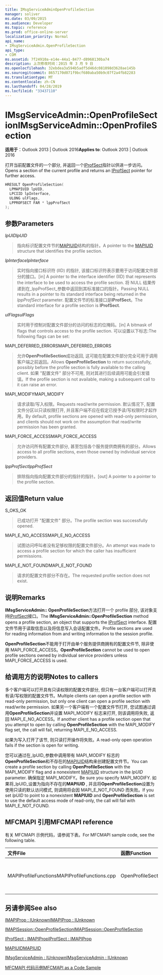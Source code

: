 ```yaml
---
title: IMsgServiceAdminOpenProfileSection
manager: soliver
ms.date: 03/09/2015
ms.audience: Developer
ms.topic: reference
ms.prod: office-online-server
localization_priority: Normal
api_name:
- IMsgServiceAdmin.OpenProfileSection
api_type:
- COM
ms.assetid: 7f24910a-e14e-44a1-8477-d8968130ba74
description: 上次修改时间：2015 年 3 月 9 日
ms.openlocfilehash: 32ebdea3a594b5adf5d46dc081098d3628ae145b
ms.sourcegitcommit: 8657170d071f9bcf680aba50b9c07f2a4fb82283
ms.translationtype: MT
ms.contentlocale: zh-CN
ms.lasthandoff: 04/28/2019
ms.locfileid: "33437110"
---
```

# <a name="imsgserviceadminopenprofilesection"></a><span data-ttu-id="c3016-103">IMsgServiceAdmin::OpenProfileSection</span><span class="sxs-lookup"><span data-stu-id="c3016-103">IMsgServiceAdmin::OpenProfileSection</span></span>

  
  
<span data-ttu-id="c3016-104">**适用于**：Outlook 2013 | Outlook 2016</span><span class="sxs-lookup"><span data-stu-id="c3016-104">**Applies to**: Outlook 2013 | Outlook 2016</span></span> 
  
<span data-ttu-id="c3016-105">打开当前配置文件的一个部分, 并返回一个[IProfSect](iprofsectimapiprop.md)指针以供进一步访问。</span><span class="sxs-lookup"><span data-stu-id="c3016-105">Opens a section of the current profile and returns an [IProfSect](iprofsectimapiprop.md) pointer for further access.</span></span> 
  
```cpp
HRESULT OpenProfileSection(
  LPMAPIUID lpUID,
  LPCIID lpInterface,
  ULONG ulFlags,
  LPPROFSECT FAR * lppProfSect
);
```

## <a name="parameters"></a><span data-ttu-id="c3016-106">参数</span><span class="sxs-lookup"><span data-stu-id="c3016-106">Parameters</span></span>

 <span data-ttu-id="c3016-107">_lpUID_</span><span class="sxs-lookup"><span data-stu-id="c3016-107">_lpUID_</span></span>
  
> <span data-ttu-id="c3016-108">指向标识配置文件节的[MAPIUID](mapiuid.md)结构的指针。</span><span class="sxs-lookup"><span data-stu-id="c3016-108">A pointer to the [MAPIUID](mapiuid.md) structure that identifies the profile section.</span></span> 
    
 <span data-ttu-id="c3016-109">_lpInterface_</span><span class="sxs-lookup"><span data-stu-id="c3016-109">_lpInterface_</span></span>
  
> <span data-ttu-id="c3016-110">实时指向接口标识符 (IID) 的指针, 该接口标识符表示要用于访问配置文件部分的接口。</span><span class="sxs-lookup"><span data-stu-id="c3016-110">[in] A pointer to the interface identifier (IID) that represents the interface to be used to access the profile section.</span></span> <span data-ttu-id="c3016-111">将 NULL 结果传递到在_lppProfSect_参数中返回到其标准接口的指针。</span><span class="sxs-lookup"><span data-stu-id="c3016-111">Passing NULL results in a pointer to its standard interface being returned in the  _lppProfSect_ parameter.</span></span> <span data-ttu-id="c3016-112">配置文件节的标准接口是**IProfSect**。</span><span class="sxs-lookup"><span data-stu-id="c3016-112">The standard interface for a profile section is **IProfSect**.</span></span>
    
 <span data-ttu-id="c3016-113">_ulFlags_</span><span class="sxs-lookup"><span data-stu-id="c3016-113">_ulFlags_</span></span>
  
> <span data-ttu-id="c3016-114">实时用于控制对配置文件部分的访问的标志的位掩码。</span><span class="sxs-lookup"><span data-stu-id="c3016-114">[in] A bitmask of flags that controls access to the profile section.</span></span> <span data-ttu-id="c3016-115">可以设置以下标志:</span><span class="sxs-lookup"><span data-stu-id="c3016-115">The following flags can be set:</span></span>
    
<span data-ttu-id="c3016-116">MAPI_DEFERRED_ERRORS</span><span class="sxs-lookup"><span data-stu-id="c3016-116">MAPI_DEFERRED_ERRORS</span></span> 
  
> <span data-ttu-id="c3016-117">允许**OpenProfileSection**成功返回, 这可能在配置文件部分完全可用于调用客户端之前返回。</span><span class="sxs-lookup"><span data-stu-id="c3016-117">Allows **OpenProfileSection** to return successfully, possibly before the profile section is fully available to the calling client.</span></span> <span data-ttu-id="c3016-118">如果 "配置文件" 部分不可用, 则对其进行后续调用可能会引发错误。</span><span class="sxs-lookup"><span data-stu-id="c3016-118">If the profile section is not available, making a subsequent call to it can raise an error.</span></span> 
    
<span data-ttu-id="c3016-119">MAPI_MODIFY</span><span class="sxs-lookup"><span data-stu-id="c3016-119">MAPI_MODIFY</span></span> 
  
> <span data-ttu-id="c3016-120">请求读取/写入权限。</span><span class="sxs-lookup"><span data-stu-id="c3016-120">Requests read/write permission.</span></span> <span data-ttu-id="c3016-121">默认情况下, 配置文件分区以只读权限打开, 并且客户端不应在假定已授予读/写权限时才起作用。</span><span class="sxs-lookup"><span data-stu-id="c3016-121">By default, profile sections are opened with read-only permission, and clients should not work on the assumption that read/write permission has been granted.</span></span> 
    
<span data-ttu-id="c3016-122">MAPI_FORCE_ACCESS</span><span class="sxs-lookup"><span data-stu-id="c3016-122">MAPI_FORCE_ACCESS</span></span>
  
> <span data-ttu-id="c3016-123">允许访问所有配置文件部分, 甚至包括各个服务提供商拥有的部分。</span><span class="sxs-lookup"><span data-stu-id="c3016-123">Allows access to all profile sections, even those owned by individual service providers.</span></span>
    
 <span data-ttu-id="c3016-124">_lppProfSect_</span><span class="sxs-lookup"><span data-stu-id="c3016-124">_lppProfSect_</span></span>
  
> <span data-ttu-id="c3016-125">排除指向指向配置文件部分的指针的指针。</span><span class="sxs-lookup"><span data-stu-id="c3016-125">[out] A pointer to a pointer to the profile section.</span></span>
    
## <a name="return-value"></a><span data-ttu-id="c3016-126">返回值</span><span class="sxs-lookup"><span data-stu-id="c3016-126">Return value</span></span>

<span data-ttu-id="c3016-127">S_OK</span><span class="sxs-lookup"><span data-stu-id="c3016-127">S_OK</span></span> 
  
> <span data-ttu-id="c3016-128">已成功打开 "配置文件" 部分。</span><span class="sxs-lookup"><span data-stu-id="c3016-128">The profile section was successfully opened.</span></span>
    
<span data-ttu-id="c3016-129">MAPI_E_NO_ACCESS</span><span class="sxs-lookup"><span data-stu-id="c3016-129">MAPI_E_NO_ACCESS</span></span> 
  
> <span data-ttu-id="c3016-130">试图访问呼叫者没有足够权限的配置文件部分。</span><span class="sxs-lookup"><span data-stu-id="c3016-130">An attempt was made to access a profile section for which the caller has insufficient permissions.</span></span>
    
<span data-ttu-id="c3016-131">MAPI_E_NOT_FOUND</span><span class="sxs-lookup"><span data-stu-id="c3016-131">MAPI_E_NOT_FOUND</span></span> 
  
> <span data-ttu-id="c3016-132">请求的配置文件部分不存在。</span><span class="sxs-lookup"><span data-stu-id="c3016-132">The requested profile section does not exist.</span></span>
    
## <a name="remarks"></a><span data-ttu-id="c3016-133">说明</span><span class="sxs-lookup"><span data-stu-id="c3016-133">Remarks</span></span>

<span data-ttu-id="c3016-134">**IMsgServiceAdmin:: OpenProfileSection**方法打开一个 profile 部分, 该对象支持[IProfSect](iprofsectimapiprop.md)接口。</span><span class="sxs-lookup"><span data-stu-id="c3016-134">The **IMsgServiceAdmin::OpenProfileSection** method opens a profile section, an object that supports the [IProfSect](iprofsectimapiprop.md) interface.</span></span> <span data-ttu-id="c3016-135">配置文件节用于读取信息以及将信息写入会话配置文件。</span><span class="sxs-lookup"><span data-stu-id="c3016-135">Profile sections are used for reading information from and writing information to the session profile.</span></span> 
  
 <span data-ttu-id="c3016-136">**OpenProfileSection**不能用于打开由单个服务提供商拥有的配置文件节, 除非使用 MAPI_FORCE_ACCESS。</span><span class="sxs-lookup"><span data-stu-id="c3016-136">**OpenProfileSection** cannot be used to open profile sections owned by individual service providers unless MAPI_FORCE_ACCESS is used.</span></span> 
  
## <a name="notes-to-callers"></a><span data-ttu-id="c3016-137">给调用方的说明</span><span class="sxs-lookup"><span data-stu-id="c3016-137">Notes to callers</span></span>

<span data-ttu-id="c3016-138">多个客户端可以打开具有只读权限的配置文件部分, 但只有一台客户端可以打开具有读/写权限的配置文件节。</span><span class="sxs-lookup"><span data-stu-id="c3016-138">Multiple clients can open a profile section with read-only permission, but only one client can open a profile section with read/write permission.</span></span> <span data-ttu-id="c3016-139">如果另一个客户端有一个配置文件节打开, 您试图通过调用**OpenProfileSection**并设置 MAPI_MODIFY 标志来打开, 则该调用将失败, 返回 MAPI_E_NO_ACCESS。</span><span class="sxs-lookup"><span data-stu-id="c3016-139">If another client has a profile section open that you attempt to open by calling **OpenProfileSection** with the MAPI_MODIFY flag set, the call will fail, returning MAPI_E_NO_ACCESS.</span></span> 
  
<span data-ttu-id="c3016-140">如果为写入打开了该节, 则只读打开操作将失败。</span><span class="sxs-lookup"><span data-stu-id="c3016-140">A read-only open operation fails if the section is open for writing.</span></span> 
  
<span data-ttu-id="c3016-141">您可以通过在_lpUID_参数中调用带有 MAPI_MODIFY 标志的**OpenProfileSection**和不存在的[MAPIUID](mapiuid.md)结构来创建配置文件节。</span><span class="sxs-lookup"><span data-stu-id="c3016-141">You can create a profile section by calling **OpenProfileSection** with the MAPI_MODIFY flag and a nonexistent [MAPIUID](mapiuid.md) structure in the  _lpUID_ parameter.</span></span> <span data-ttu-id="c3016-142">确保指定 MAPI_MODIFY。</span><span class="sxs-lookup"><span data-stu-id="c3016-142">Be sure you specify MAPI_MODIFY.</span></span> <span data-ttu-id="c3016-143">如果将_lpUID_设置为指向不存在的**MAPIUID** , 并且将**OpenProfileSection**设置为使用只读的默认访问模式, 则调用将会因 MAPI_E_NOT_FOUND 而失败。</span><span class="sxs-lookup"><span data-stu-id="c3016-143">If you set  _lpUID_ to point to a nonexistent **MAPIUID** and **OpenProfileSection** is set to use the default access mode of read-only, the call will fail with MAPI_E_NOT_FOUND.</span></span> 
  
## <a name="mfcmapi-reference"></a><span data-ttu-id="c3016-144">MFCMAPI 引用</span><span class="sxs-lookup"><span data-stu-id="c3016-144">MFCMAPI reference</span></span>

<span data-ttu-id="c3016-145">有关 MFCMAPI 示例代码，请参阅下表。</span><span class="sxs-lookup"><span data-stu-id="c3016-145">For MFCMAPI sample code, see the following table.</span></span>
  
|<span data-ttu-id="c3016-146">**文件**</span><span class="sxs-lookup"><span data-stu-id="c3016-146">**File**</span></span>|<span data-ttu-id="c3016-147">**函数**</span><span class="sxs-lookup"><span data-stu-id="c3016-147">**Function**</span></span>|<span data-ttu-id="c3016-148">**备注**</span><span class="sxs-lookup"><span data-stu-id="c3016-148">**Comment**</span></span>|
|:-----|:-----|:-----|
|<span data-ttu-id="c3016-149">MAPIProfileFunctions</span><span class="sxs-lookup"><span data-stu-id="c3016-149">MAPIProfileFunctions.cpp</span></span>  <br/> |<span data-ttu-id="c3016-150">OpenProfileSection</span><span class="sxs-lookup"><span data-stu-id="c3016-150">OpenProfileSection</span></span>  <br/> |<span data-ttu-id="c3016-151">MFCMAPI 使用**IMsgServiceAdmin:: OpenProfileSection**方法打开配置文件部分。</span><span class="sxs-lookup"><span data-stu-id="c3016-151">MFCMAPI uses the **IMsgServiceAdmin::OpenProfileSection** method to open a profile section.</span></span>  <br/> |
   
## <a name="see-also"></a><span data-ttu-id="c3016-152">另请参阅</span><span class="sxs-lookup"><span data-stu-id="c3016-152">See also</span></span>



[<span data-ttu-id="c3016-153">IMAPIProp : IUnknown</span><span class="sxs-lookup"><span data-stu-id="c3016-153">IMAPIProp : IUnknown</span></span>](imapipropiunknown.md)
  
[<span data-ttu-id="c3016-154">IMAPISession::OpenProfileSection</span><span class="sxs-lookup"><span data-stu-id="c3016-154">IMAPISession::OpenProfileSection</span></span>](imapisession-openprofilesection.md)
  
[<span data-ttu-id="c3016-155">IProfSect : IMAPIProp</span><span class="sxs-lookup"><span data-stu-id="c3016-155">IProfSect : IMAPIProp</span></span>](iprofsectimapiprop.md)
  
[<span data-ttu-id="c3016-156">MAPIUID</span><span class="sxs-lookup"><span data-stu-id="c3016-156">MAPIUID</span></span>](mapiuid.md)
  
[<span data-ttu-id="c3016-157">IMsgServiceAdmin : IUnknown</span><span class="sxs-lookup"><span data-stu-id="c3016-157">IMsgServiceAdmin : IUnknown</span></span>](imsgserviceadminiunknown.md)


[<span data-ttu-id="c3016-158">MFCMAPI 代码示例</span><span class="sxs-lookup"><span data-stu-id="c3016-158">MFCMAPI as a Code Sample</span></span>](mfcmapi-as-a-code-sample.md)

